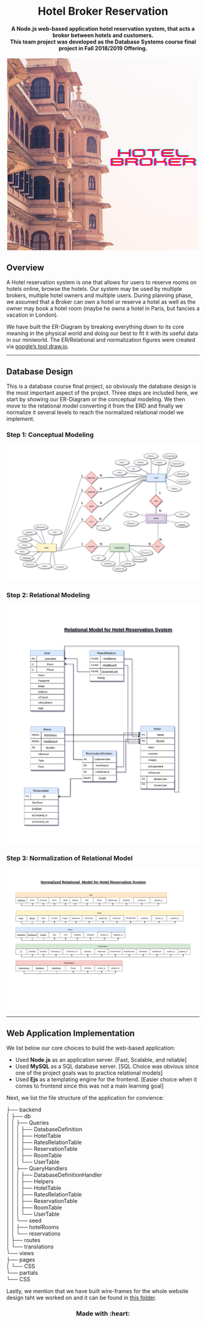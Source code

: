 <h1 align='center'> Hotel Broker Reservation </h1>
<h4 align='center'> A Node.js web-based application hotel reservation system, that acts a broker between hotels and customers. <br/>This team project was developed as the Database Systems course final project in Fall 2018/2019 Offering.</h4>
<p align='center'><img src='docs/images/cover.png'/></p>

## Overview
A Hotel reservation system is one that allows for users to reserve rooms on hotels online, browse the hotels. 
Our system may be used by multiple brokers, multiple hotel owners and multiple users. 
During planning phase, we assumed that a Broker can own a hotel or reserve a hotel as well as the owner may book a hotel room (maybe he owns a hotel in Paris, but fancies a vacation in London). 

We have built the ER-Diagram by breaking everything down to its core meaning in the physical world and doing our best to fit it with its useful data in our miniworld.  The ER/Relational and normalization figures were created via [google’s tool draw.io](https://www.draw.io/).

---

## Database Design
This is a database course final project, so obviously the database design is the most important aspect of the project. Three steps are included here, we start by showing our ER-Diagram or the conceptual modeling. We then move to the relational model converting it from the ERD and finally we normalize it several levels to reach the normalized relational model we implement.

### Step 1: Conceptual Modeling
<p align='center'><img src='docs/images/ERDiagram.png'/></p>

### Step 2: Relational Modeling
<p align='center'><img src='docs/images/RelationalModel.png'/></p>

### Step 3: Normalization of Relational Model
<p align='center'><img src='docs/images/NormalizedRelationModel.png'/></p>

---

## Web Application Implementation

We list below our core choices to build the web-based application:
- Used **Node.js** as an application server. [Fast, Scalable, and reliable]
- Used **MySQL** as a SQL database server. [SQL Choice was obvious since one of the project goals was to practice relational models]
- Used **Ejs** as a templating engine for the frontend. [Easier choice when it comes to frontend since this was not a main learning goal]

Next, we list the file structure of the application for convience:

├── backend  
│   ├── db  
│   │   ├── Queries  
│   │   │   ├── DatabaseDefinition  
│   │   │   ├── HotelTable  
│   │   │   ├── RatesRelationTable  
│   │   │   ├── ReservationTable  
│   │   │   ├── RoomTable  
│   │   │   └── UserTable  
│   │   ├── QueryHandlers  
│   │   │   ├── DatabaseDefinitionHandler  
│   │   │   ├── Helpers  
│   │   │   ├── HotelTable  
│   │   │   ├── RatesRelationTable  
│   │   │   ├── ReservationTable  
│   │   │   ├── RoomTable  
│   │   │   └── UserTable  
│   │   └── seed  
│   │       ├── hotelRooms  
│   │       └── reservations  
│   ├── routes  
│   └── translations  
└── views  
    ├── pages  
    │   └── CSS  
    └── partials  
        └── CSS  

Lastly, we mention that we have built wire-frames for the whole website design taht we worked on and it can be found in [this folder](docs/wire-frames/).

<h3 align='center'>Made with :heart:</h3>
